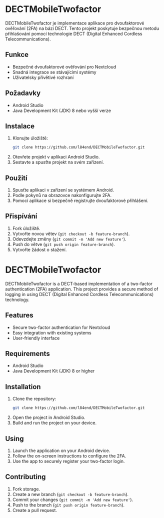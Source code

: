 # DECTMobileTwofactor

DECTMobileTwofactor je implementace aplikace pro dvoufaktorové ověřování (2FA) na bázi DECT. Tento projekt poskytuje bezpečnou metodu přihlašování pomocí technologie DECT (Digital Enhanced Cordless Telecommunications).

## Funkce

- Bezpečné dvoufaktorové ověřování pro Nextcloud
- Snadná integrace se stávajícími systémy
- Uživatelsky přívětivé rozhraní

## Požadavky

- Android Studio
- Java Development Kit (JDK) 8 nebo vyšší verze

## Instalace

1. Klonujte úložiště:
    ```sh
    git clone https://github.com/l84end/DECTMobileTwofactor.git
    ```
2. Otevřete projekt v aplikaci Android Studio.
3. Sestavte a spusťte projekt na svém zařízení.

## Použití

1. Spusťte aplikaci v zařízení se systémem Android.
2. Podle pokynů na obrazovce nakonfigurujte 2FA.
3. Pomocí aplikace si bezpečně registrujte dvoufaktorové přihlášení.

## Přispívání

1. Fork úložiště.
2. Vytvořte novou větev (`git checkout -b feature-branch`).
3. Odevzdejte změny (`git commit -m 'Add new feature'`).
4. Push do větve (`git push origin feature-branch`).
5. Vytvořte žádost o stažení.


# DECTMobileTwofactor

DECTMobileTwofactor is a DECT-based implementation of a two-factor authentication (2FA) application. This project provides a secure method of logging in using DECT (Digital Enhanced Cordless Telecommunications) technology.

## Features

- Secure two-factor authentication for Nextcloud
- Easy integration with existing systems
- User-friendly interface

## Requirements

- Android Studio
- Java Development Kit (JDK) 8 or higher

## Installation

1. Clone the repository:
    ```sh
    git clone https://github.com/l84end/DECTMobileTwofactor.git
    ```
2. Open the project in Android Studio.
3. Build and run the project on your device.

## Using

1. Launch the application on your Android device.
2. Follow the on-screen instructions to configure the 2FA.
3. Use the app to securely register your two-factor login.

## Contributing

1. Fork storage.
2. Create a new branch (`git checkout -b feature-branch`).
3. Commit your changes (`git commit -m 'Add new feature'`).
4. Push to the branch (`git push origin feature-branch`).
5. Create a pull request.





